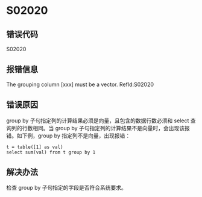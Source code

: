 # S02020

## 错误代码

S02020

## 报错信息

The grouping column [xxx] must be a vector. RefId:S02020

## 错误原因

group by 子句指定列的计算结果必须是向量，且包含的数据行数必须和 select 查询列的行数相同。当 group by
子句指定列的计算结果不是向量时，会出现该报错。如下例，group by 指定列不是向量，出现报错：

```
t = table([1] as val)
select sum(val) from t group by 1
```

## 解决办法

检查 group by 子句指定的字段是否符合系统要求。

